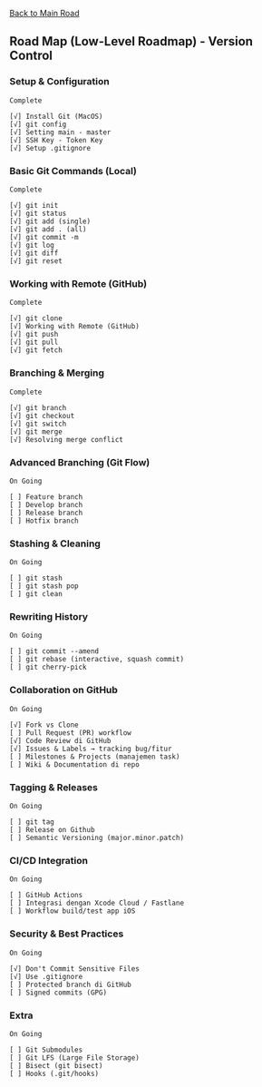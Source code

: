 [Back to Main Road](https://github.com/pratama6624/PratamaSwiftStudyJourney/tree/main)

## Road Map (Low-Level Roadmap) - Version Control

### Setup & Configuration
    Complete
    
    [√] Install Git (MacOS)
    [√] git config
    [√] Setting main - master
    [√] SSH Key - Token Key
    [√] Setup .gitignore

### Basic Git Commands (Local)
    Complete

    [√] git init
    [√] git status
    [√] git add (single)
    [√] git add . (all)
    [√] git commit -m
    [√] git log
    [√] git diff
    [√] git reset

### Working with Remote (GitHub)
    Complete

    [√] git clone
    [√] Working with Remote (GitHub)
    [√] git push
    [√] git pull
    [√] git fetch

### Branching & Merging
    Complete

    [√] git branch
    [√] git checkout
    [√] git switch
    [√] git merge
    [√] Resolving merge conflict

### Advanced Branching (Git Flow)
    On Going

    [ ] Feature branch
    [ ] Develop branch
    [ ] Release branch
    [ ] Hotfix branch

### Stashing & Cleaning
    On Going

    [ ] git stash
    [ ] git stash pop
    [ ] git clean

### Rewriting History
    On Going

    [ ] git commit --amend
    [ ] git rebase (interactive, squash commit)
    [ ] git cherry-pick

### Collaboration on GitHub
    On Going

    [√] Fork vs Clone
    [ ] Pull Request (PR) workflow
    [√] Code Review di GitHub
    [√] Issues & Labels → tracking bug/fitur
    [ ] Milestones & Projects (manajemen task)
    [ ] Wiki & Documentation di repo

### Tagging & Releases
    On Going

    [ ] git tag
    [ ] Release on Github
    [ ] Semantic Versioning (major.minor.patch)

### CI/CD Integration
    On Going

    [ ] GitHub Actions
    [ ] Integrasi dengan Xcode Cloud / Fastlane
    [ ] Workflow build/test app iOS

### Security & Best Practices
    On Going

    [√] Don't Commit Sensitive Files
    [√] Use .gitignore
    [ ] Protected branch di GitHub
    [ ] Signed commits (GPG)

### Extra
    On Going

    [ ] Git Submodules
    [ ] Git LFS (Large File Storage)
    [ ] Bisect (git bisect)
    [ ] Hooks (.git/hooks)